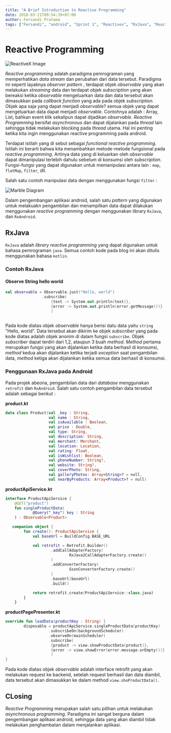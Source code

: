 ```yaml
---
title: "A Brief Introduction to Reactive Programming"
date: 2018-03-21T09:54:39+07:00
author: Fersandi Pratama
tags: ["Fersandi", "android", "Sprint 1", "Reactivex", "RxJava", "Reactive Programming"]
---
```


# Reactive Programming

![ReactiveX Image](/img/reactivex.png)

*Reactive programming* adalah paradigma pemrograman yang memperhatikan *data stream* dan perubahan
dari data tersebut. Paradigma ini seperti layaknya *observer pattern* , terdapat objek *observable*
yang akan melakukan *streaming* data dan terdapat objek *subscription* yang akan bereaksi ketika
*observable* mengeluarkan data dan data tersebut akan dimasukkan pada *callback function* yang ada
pada objek *subscription*. Objek apa saja yang dapat menjadi *observable*? semua objek yang dapat
mengeluarkan data dapat menjadi *observable*. Contohnya adalah : Array, List, bahkan event klik 
sekalipun dapat dijadikan *observable*. *Reactive Programming* bersifat *asynchronous* dan dapat
dijalankan pada *thread* lain sehingga tidak melakukan blocking pada *thread* utama. Hal ini penting
ketika kita ingin menggunakan reactive programming pada android.

Terdapat istilah yang di sebut sebagai *functional reactive programming*. Istilah ini berarti bahwa 
kita menambahkan metode-metode fungsional pada *reactive programming*. Artinya data yang di keluarkan
oleh *observable* dapat dimanipulasi terlebih dahulu sebelum di konsumsi oleh *subscription*. Fungsi-fungsi
yang dapat digunakan untuk memanipulasi antara lain : `map`, `flatMap`, `filter`, dll.

Salah satu contoh manipulasi data dengan menggunakan fungsi `filter` :

![Marble Diagram](/img/marble-diagram.png)

Dalam pengembangan aplikasi android, salah satu *pattern* yang digunakan untuk melakuakn pengambilan
dan menampilkan data dapat dilakukan menggunakan *reactive programming* dengan menggunakan library 
`RxJava`, dan `RxAndroid`.

## RxJava

`RxJava` adalah *library* *reactive programming* yang dapat digunakan untuk bahasa pemrograman `java`.
Semua contoh kode pada blog ini akan ditulis menggunakan bahasa `kotlin`.

### Contoh RxJava

#### Observe String hello world
```kotlin
val observable = Observable.just("Hello, world")
				.subscribe(
					{text -> System.out.println(text)},
					{error -> System.out.println(error.getMessage())}
					)
					
```

Pada kode diatas objek *observable* hanya berisi datu data yaitu `string` "Hello, world". Data 
tersebut akan dikirim ke objek *subscriber* yang pada kode diatas adalah objek anonim di dalam 
fungsi `subscribe`. Objek *subscriber* dapat terdiri dari 1,2, ataupun 3 buah *method*. *Method*
pertama merupakan fungsi yang akan dijalankan ketika data berhasil di konsumsi, *method* kedua akan dijalankan ketika terjadi *exception* saat pengambilan data, *method* ketiga akan dijalankan ketika semua data berhasil di konsumsi.

### Penggunaan RxJava pada Android

Pada projek abeona, pengambilan data dari *database* menggunakan `retrofit` dan `RxAndroid`.
Salah satu contoh pengambilan data tersebut adalah sebagai berikut :

**product.kt**
```kotlin
data class Product(val _key : String,
                   val name : String,
                   val isAvailable : Boolean,
                   val price : Double,
                   val type: String,
                   val description: String,
                   val merchant: Merchant,
                   val location: Location,
                   val rating: Float,
                   val isWishlist: Boolean,
                   val phoneNumber: String?,
                   val website: String?,
                   val coverPhoto: String,
                   val galleryPhotos: Array<String>? = null,
                   val nearByProducts: Array<Product>? = null)
```

**productApiService.kt**
```kotlin
interface ProductApiService {
    @GET("product")
    fun singleProductData(
            @Query("_key") key : String
    ) : Observable<Product>

   companion object {
        fun create(): ProductApiService {
            val baseUrl = BuildConfig.BASE_URL

            val retrofit = Retrofit.Builder()
                    .addCallAdapterFactory(
                            RxJava2CallAdapterFactory.create()
                    )
                    .addConverterFactory(
                            GsonConverterFactory.create()
                    )
                    .baseUrl(baseUrl)
                    .build()

            return retrofit.create(ProductApiService::class.java)
        }
    }
```

**productPagePresenter.kt**
```kotlin
override fun loadData(productKey : String) {
        disposable = productApiService.singleProductData(productKey)
                   .subscribeOn(backgroundScheduler)
                   .observeOn(mainScheduler)
                   .subscribe(
                    {product -> view.showProductData(product)},
                    {error -> view.showError(error.message.orEmpty())}
                    )
}
```

Pada kode diatas objek *observable* adalah interface retrofit yang akan
melakukan request ke backend, setelah request berhasil dan data diambil, data
tersebut akan dimasukkan ke dalam method `view.shoProductData()`.

## CLosing

*Reactive Programming* merupakan salah satu pilihan untuk melakukan
*asynchronous programming*. Paradigma ini sangat berguna dalam pengembangan
aplikasi android, sehingga data yang akan diambil tidak melakukan 
penghambatan dalam menjalankan aplikasi.
